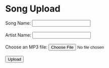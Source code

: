 <html>
<head>
  <title>Song Upload</title>
  <link rel="stylesheet" href="uploadstyles.css">
</head>
<body>
  <h1>Song Upload</h1>
  
  <form id="uploadForm">
    <label for="songName">Song Name:</label>
    <input type="text" id="songName" required><br><br>
    <label for="artistName">Artist Name:</label>
    <input type="text" id="artistName" required><br><br>
    <label for="mp3File">Choose an MP3 file:</label>
    <input type="file" id="mp3File" accept=".mp3" required><br><br>
    <input type="submit" value="Upload">
  </form>
  
  <script>
    document.getElementById("uploadForm").addEventListener("submit", function(event) {
      event.preventDefault();
      
      var songName = document.getElementById("songName").value;
      var artistName = document.getElementById("artistName").value;
      var mp3File = document.getElementById("mp3File").files[0];
      
      // Read the MP3 file as base64 data
      var reader = new FileReader();
      reader.onload = function() {
        var base64Data = reader.result.split(",")[1];
        
        // Create an object to store the uploaded song data
        var songData = {
          songName: songName,
          artistName: artistName,
          mp3File: base64Data
        };
        
        // Retrieve the uploaded songs from localStorage or initialize an empty array
        var uploadedSongs = JSON.parse(localStorage.getItem("uploadedSongs")) || [];
        
        // Push the new song data to the array
        uploadedSongs.push(songData);
        
        // Save the updated uploaded songs array to localStorage
        localStorage.setItem("uploadedSongs", JSON.stringify(uploadedSongs));
        
        // Perform any additional actions or display a success message
        console.log("Form data saved to localStorage.");
      };
      
      reader.readAsDataURL(mp3File);
    });
  </script>
</body>
</html>

